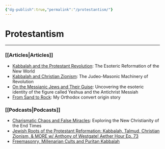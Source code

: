 ```yaml
---
{"dg-publish":true,"permalink":"/protestantism/"}
---
```



# Protestantism
---
### [[Articles\|Articles]]

- [Kabbalah and the Protestant Revolution](https://thereversion.co/p/kabbalah-and-the-protestant-revolution): The Esoteric Reformation of the New World
- [Kabbalah and Christian Zionism](https://thereversion.co/p/kabbalah-and-christian-zionism): The Judeo-Masonic Machinery of Revolution
- [On the Messianic Jews and Their Guise](https://thereversion.co/p/on-the-messianic-jews-and-their-guise): Uncovering the esoteric identity of the figure called Yeshua and the Antichrist Messiah
- [From Sand to Rock](https://thereversion.co/p/from-sand-to-rock): My Orthodox convert origin story

### [[Podcasts\|Podcasts]]

- [Charismatic Chaos and False Miracles](https://thereversion.co/p/charismatic-chaos-and-false-miracles): Exploring the New Christianity of the End Times
- [Jewish Roots of the Protestant Reformation: Kabbalah, Talmud, Christian Zionism, & MORE w/ Anthony of Westgate! Aether Hour Ep. 73](https://worldwarnow.co/p/jewish-roots-of-the-protestant-reformation)
- [Freemasonry, Millenarian Cults and Puritan Kabbalah](https://thereversion.co/p/freemasonry-millenarian-cults-and)